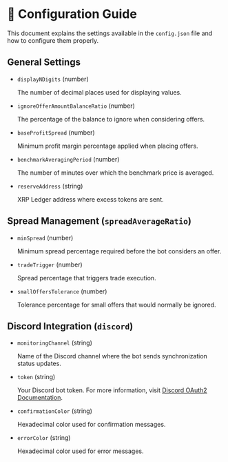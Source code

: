 # 📝 Configuration Guide

This document explains the settings available in the `config.json` file and how to configure them properly.

## General Settings

+ `displayNDigits` (number)
  
  The number of decimal places used for displaying values.
+ `ignoreOfferAmountBalanceRatio` (number)
  
  The percentage of the balance to ignore when considering offers.
+ `baseProfitSpread` (number)
  
  Minimum profit margin percentage applied when placing offers.
+ `benchmarkAveragingPeriod` (number)
  
  The number of minutes over which the benchmark price is averaged.
+ `reserveAddress` (string)
  
  XRP Ledger address where excess tokens are sent.

## Spread Management (`spreadAverageRatio`)

+ `minSpread` (number)

  Minimum spread percentage required before the bot considers an offer.
+ `tradeTrigger` (number)

   Spread percentage that triggers trade execution.
+ `smallOffersTolerance` (number)

  Tolerance percentage for small offers that would normally be ignored.

## Discord Integration (`discord`)

+ `monitoringChannel` (string)

  Name of the Discord channel where the bot sends synchronization status updates.
+ `token` (string)

  Your Discord bot token. For more information, visit [Discord OAuth2 Documentation](https://discord.com/developers/docs/topics/oauth2).
+ `confirmationColor` (string)

  Hexadecimal color used for confirmation messages.
+ `errorColor` (string)

  Hexadecimal color used for error messages.
